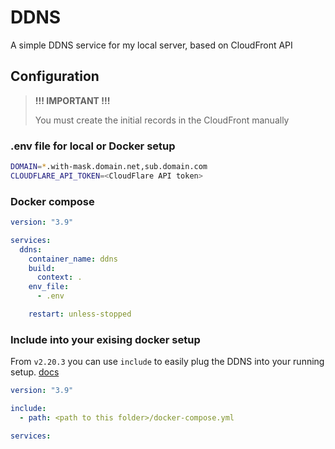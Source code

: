 # DDNS

A simple DDNS service for my local server, based on CloudFront API

## Configuration

> **!!! IMPORTANT !!!**
>
> You must create the initial records in the CloudFront manually

### .env file for local or Docker setup

```bash
DOMAIN=*.with-mask.domain.net,sub.domain.com
CLOUDFLARE_API_TOKEN=<CloudFlare API token>
```

### Docker compose

```yaml
version: "3.9"

services:
  ddns:
    container_name: ddns
    build:
      context: .
    env_file:
      - .env

    restart: unless-stopped
```

### Include into your exising docker setup

From `v2.20.3` you can use `include` to easily plug the DDNS into your running setup. [docs](https://docs.docker.com/compose/multiple-compose-files/include/)

```yaml
version: "3.9"

include:
  - path: <path to this folder>/docker-compose.yml

services:
```
